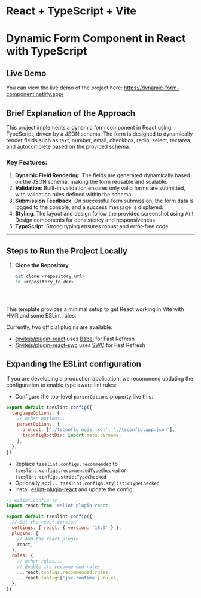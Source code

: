 # React + TypeScript + Vite

# Dynamic Form Component in React with TypeScript

## Live Demo
You can view the live demo of the project here:  https://dynamic-form-component.netlify.app/




## Brief Explanation of the Approach

This project implements a dynamic form component in React using TypeScript, driven by a JSON schema. The form is designed to dynamically render fields such as text, number, email, checkbox, radio, select, textarea, and autocomplete based on the provided schema. 

### Key Features:
1. **Dynamic Field Rendering**: The fields are generated dynamically based on the JSON schema, making the form reusable and scalable.
2. **Validation**: Built-in validation ensures only valid forms are submitted, with validation rules defined within the schema.
3. **Submission Feedback**: On successful form submission, the form data is logged to the console, and a success message is displayed.
4. **Styling**: The layout and design follow the provided screenshot using Ant Design components for consistency and responsiveness.
5. **TypeScript**: Strong typing ensures robust and error-free code.

---

## Steps to Run the Project Locally

1. **Clone the Repository**  
   ```bash
   git clone <repository_url>
   cd <repository_folder>





This template provides a minimal setup to get React working in Vite with HMR and some ESLint rules.

Currently, two official plugins are available:

- [@vitejs/plugin-react](https://github.com/vitejs/vite-plugin-react/blob/main/packages/plugin-react/README.md) uses [Babel](https://babeljs.io/) for Fast Refresh
- [@vitejs/plugin-react-swc](https://github.com/vitejs/vite-plugin-react-swc) uses [SWC](https://swc.rs/) for Fast Refresh

## Expanding the ESLint configuration

If you are developing a production application, we recommend updating the configuration to enable type aware lint rules:

- Configure the top-level `parserOptions` property like this:

```js
export default tseslint.config({
  languageOptions: {
    // other options...
    parserOptions: {
      project: ['./tsconfig.node.json', './tsconfig.app.json'],
      tsconfigRootDir: import.meta.dirname,
    },
  },
})
```

- Replace `tseslint.configs.recommended` to `tseslint.configs.recommendedTypeChecked` or `tseslint.configs.strictTypeChecked`
- Optionally add `...tseslint.configs.stylisticTypeChecked`
- Install [eslint-plugin-react](https://github.com/jsx-eslint/eslint-plugin-react) and update the config:

```js
// eslint.config.js
import react from 'eslint-plugin-react'

export default tseslint.config({
  // Set the react version
  settings: { react: { version: '18.3' } },
  plugins: {
    // Add the react plugin
    react,
  },
  rules: {
    // other rules...
    // Enable its recommended rules
    ...react.configs.recommended.rules,
    ...react.configs['jsx-runtime'].rules,
  },
})
```
